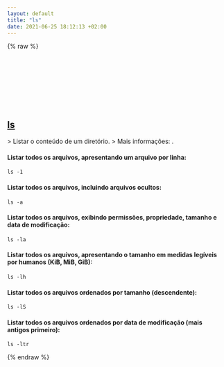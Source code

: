 ```yaml
---
layout: default
title: "ls"
date: 2021-06-25 18:12:13 +02:00
---
```

{% raw %}
<h2 id="ls">
  <a href="/pt_br/common/ls.html">ls</a> <a href="#ls"><svg class="icon">
    <use href="/assets/images/unicode_sprite.svg#link" />
  </svg></a>
</h2>
> Listar o conteúdo de um diretório.
> Mais informações: <https://www.gnu.org/software/coreutils/ls>.

#### Listar todos os arquivos, apresentando um arquivo por linha:
```shell
ls -1
```
#### Listar todos os arquivos, incluindo arquivos ocultos:
```shell
ls -a
```
#### Listar todos os arquivos, exibindo permissões, propriedade, tamanho e data de modificação:
```shell
ls -la
```
#### Listar todos os arquivos, apresentando o tamanho em medidas legíveis por humanos (KiB, MiB, GiB):
```shell
ls -lh
```
#### Listar todos os arquivos ordenados por tamanho (descendente):
```shell
ls -lS
```
#### Listar todos os arquivos ordenados por data de modificação (mais antigos primeiro):
```shell
ls -ltr
```
{% endraw %}